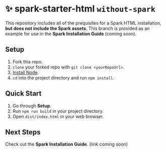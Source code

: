 # ✨ spark-starter-html `without-spark`
This repository includes all of the prequisites for a Spark HTML installation, **but does not include the Spark assets**. This branch is provided as an example for use in the **Spark Installation Guide** (coming soon).

## Setup

1. Fork this repo.
1. `clone` your forked repo with `git clone <yourRepoUrl>`.
1. [Install Node](https://nodejs.org/en/).
1. `cd` into the project directory and run `npm install`.

## Quick Start

1. Go through **Setup**.
1. Run `npm run build` in your project directory.
1. Open `dist/index.html` in your web browser.

## Next Steps

Check out the **Spark Installation Guide**. (link coming soon)
